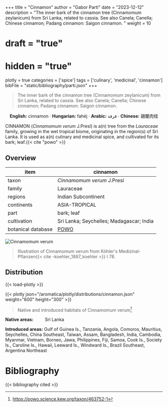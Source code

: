 +++
title = "Cinnamon"
author = "Gabor Parti"
date = "2023-12-12"
description = "The inner bark of the cinnamon tree (Cinnamomum zeylanicum) from Sri Lanka, related to cassia. See also Canela; Canella; Chinese cinnamon; Padang cinnamon: Saigon cinnamon. "
weight = 10
# draft = "true"
# hidden = "true"
plotly = true
categories = ['spice']
tags = ['culinary', 'medicinal', 'cinnamon']
bibFile = "static/bibliography/parti.json"
+++

>The inner bark of the cinnamon tree (Cinnamomum zeylanicum) from Sri Lanka, related to cassia. See also Canela; Canella; Chinese cinnamon; Padang cinnamon: Saigon cinnamon.  [<i class="fab fa-wikipedia-w"></i>](https://en.wikipedia.org/wiki/Cinnamon)

<center>

**English:** cinnamon · **Hungarian:** fahéj · **Arabic:** <span class="arabic-text" dir="rtl">قرفة</span> · **Chinese:** <span class="traditional-chinese-text">錫蘭肉桂</span>

</center>

CINNAMON (*Cinnamomum verum* J.Presl) is a(n) tree from the *Lauraceae* family, growing in the wet tropical biome, originating in the region(s) of Sri Lanka. It is used as a(n) culinary and medicinal spice, and cultivated for its bark; leaf.{{< cite "powo" >}}

## Overview

|       item       |                      cinnamon                     |
|------------------|---------------------------------------------------|
|       taxon      |             *Cinnamomum verum* J.Presl            |
|      family      |                     Lauraceae                     |
|      regions     |                Indian Subcontinent                |
|    continents    |                   ASIA-TROPICAL                   |
|       part       |                     bark; leaf                    |
|    cultivation   |      Sri Lanka; Seychelles; Madagascar; India     |
|botanical database|[POWO](https://powo.science.kew.org/taxon/463752-1)|

![Cinnamomum verum](/images/illustrations/cinnamon.png?width=40rem "Illustration of Cinnamomum verum from Köhler's Medizinal-Pflanzen")

>Illustration of Cinnamomum verum from Köhler's Medizinal-Pflanzen{{< cite -koehler_1887_koehler >}} I 78.

## Distribution

{{< load-plotly >}}

{{< plotly json="/aromatica/plotly/distributions/cinnamon.json" weight="600" height="300" >}}

>Native and introduced habitats of Cinnamomum verum[^powo]

[^powo]: https://powo.science.kew.org/taxon/463752-1

<p style="text-align:left;">

**Native areas:** &ensp; &ensp; &ensp; Sri Lanka

**Introduced areas:** Gulf of Guinea Is., Tanzania, Angola, Comoros, Mauritius, Seychelles, China Southeast, Taiwan, Assam, Bangladesh, India, Cambodia, Myanmar, Vietnam, Borneo, Jawa, Philippines, Fiji, Samoa, Cook Is., Society Is., Caroline Is., Hawaii, Leeward Is., Windward Is., Brazil Southeast, Argentina Northeast

</p>



# Bibliography

{{< bibliography cited >}}


